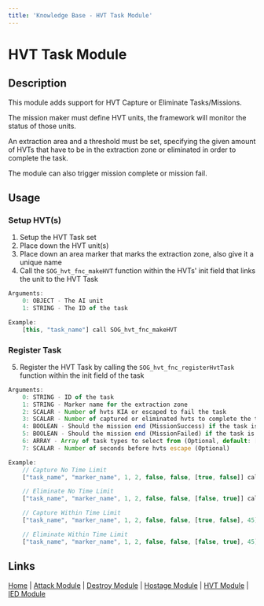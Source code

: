```yaml
---
title: 'Knowledge Base - HVT Task Module'
---
```


# HVT Task Module
## Description
This module adds support for HVT Capture or Eliminate Tasks/Missions.

The mission maker must define HVT units, the framework will monitor the status of those units.

An extraction area and a threshold must be set, specifying the given amount of HVTs that have to be in the extraction zone or eliminated in order to complete the task.

The module can also trigger mission complete or mission fail.

## Usage
### Setup HVT(s)
1. Setup the HVT Task set
2. Place down the HVT unit(s)
3. Place down an area marker that marks the extraction zone, also give it a unique name
4. Call the `SOG_hvt_fnc_makeHVT` function within the HVTs' init field that links the unit to the HVT Task

```js
Arguments:
	0: OBJECT - The AI unit
	1: STRING - The ID of the task

Example:
	[this, "task_name"] call SOG_hvt_fnc_makeHVT
```

### Register Task
5. Register the HVT Task by calling the `SOG_hvt_fnc_registerHvtTask` function within the init field of the task

```js
Arguments:
	0: STRING - ID of the task
	1: STRING - Marker name for the extraction zone
	2: SCALAR - Number of hvts KIA or escaped to fail the task
	3: SCALAR - Number of captured or eliminated hvts to complete the task
	4: BOOLEAN - Should the mission end (MissionSuccess) if the task is successful (Optional, default: false)
	5: BOOLEAN - Should the mission end (MissionFailed) if the task is failed (Optional, default: false)
	6: ARRAY - Array of task types to select from (Optional, default: [true, false])
	7: SCALAR - Number of seconds before hvts escape (Optional)

Example:
	// Capture No Time Limit
	["task_name", "marker_name", 1, 2, false, false, [true, false]] call SOG_hvt_fnc_registerHvtTask

	// Eliminate No Time Limit
	["task_name", "marker_name", 1, 2, false, false, [false, true]] call SOG_hvt_fnc_registerHvtTask

	// Capture Within Time Limit
	["task_name", "marker_name", 1, 2, false, false, [true, false], 45] spawn SOG_hvt_fnc_registerHvtTask

	// Eliminate Within Time Limit
	["task_name", "marker_name", 1, 2, false, false, [false, true], 45] spawn SOG_hvt_fnc_registerHvtTask
```

## Links
[Home](/knowledgebase/framework) |
[Attack Module](/knowledgebase/framework/attack) |
[Destroy Module](/knowledgebase/framework/destroy) |
[Hostage Module](/knowledgebase/framework/hostage) |
[HVT Module](/knowledgebase/framework/hvt) |
[IED Module](/knowledgebase/framework/ied)